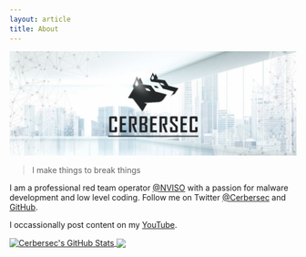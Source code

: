 ```yaml
---
layout: article
title: About
---
```


[![header](https://github.com/Cerbersec/Cerbersec/raw/main/assets/banner.png)](https://cerbersec.com)

> I make things to break things

I am a professional red team operator [@NVISO](https://ares.nviso.eu/) with a passion for malware development and low level coding. Follow me on Twitter [@Cerbersec](https://twitter.com/cerbersec) and [GitHub](https://github.com/Cerbersec).

I occassionally post content on my [YouTube](https://www.youtube.com/channel/UCUjV7DRdlmBnKHImJvi4JFQ).

<a href="https://github.com/Cerbersec">
  <img align="center" src="https://github-readme-stats.vercel.app/api?username=cerbersec&count_private=true&show_icons=true&line_height=33&theme=tokyonight" alt="Cerbersec's GitHub Stats" />
</a>
<a href="https://github.com/Cerbersec">
  <img align="center" src="https://github-readme-stats.vercel.app/api/top-langs/?username=cerbersec&langs_count=4&line_height=35&theme=tokyonight" />
</a>